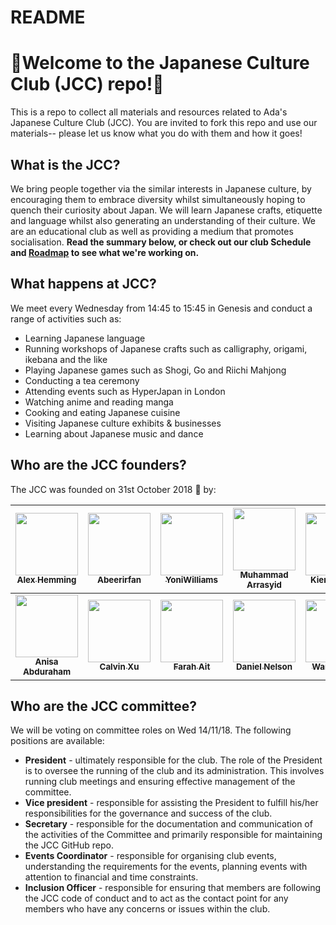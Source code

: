 # README
# 🗾Welcome to the Japanese Culture Club (JCC) repo!🌸
This is a repo to collect all materials and resources related to Ada's Japanese Culture Club (JCC). You are invited to fork this repo and use our materials-- please let us know what you do with them and how it goes!

## What is the JCC?
We bring people together via the similar interests in Japanese culture, by encouraging them to embrace diversity whilst simultaneously hoping to quench their curiosity about Japan.
We will learn Japanese crafts, etiquette and language whilst also generating an understanding of their culture.
We are an educational club as well as providing a medium that promotes socialisation.
**Read the summary below, or check out our club Schedule and [Roadmap](https://docs.google.com/presentation/d/1y9HWxOAOBESb9N5SdeS4GuuCORGiCYX3ozi4u6DcILg/edit?usp=sharing) to see what we're working on.**

## What happens at JCC?
We meet every Wednesday from 14:45 to 15:45 in Genesis and conduct a range of activities such as:
- Learning Japanese language
- Running workshops of Japanese crafts such as calligraphy, origami, ikebana and the like
- Playing Japanese games such as Shogi, Go and Riichi Mahjong
- Conducting a tea ceremony
- Attending events such as HyperJapan in London
- Watching anime and reading manga
- Cooking and eating Japanese cuisine
- Visiting Japanese culture exhibits & businesses
- Learning about Japanese music and dance

## Who are the JCC founders?
The JCC was founded on 31st October 2018 🎃 by:

<!-- ALL-CONTRIBUTORS-LIST:START - Do not remove or modify this section -->
<!-- prettier-ignore -->
| [<img src="https://avatars1.githubusercontent.com/u/31309953?s=460&v=4" width="100px;"/><br /><sub><b>Alex Hemming</b></sub>](https://github.com/alexhemming) | [<img src="https://avatars1.githubusercontent.com/u/42802938?s=460&v=4" width="100px;"/><br /><sub><b>Abeerirfan</b></sub>](https://github.com/Abeerirfan) | [<img src="https://avatars2.githubusercontent.com/u/42770463?s=460&v=4" width="100px;"/><br /><sub><b>YoniWilliams</b></sub>](https://github.com/YoniWilliams) | [<img src="https://avatars3.githubusercontent.com/u/42770575?s=460&v=4" width="100px;"/><br /><sub><b>Muhammad Arrasyid</b></sub>](https://github.com/MuhammadArr01) | [<img src="https://avatars0.githubusercontent.com/u/42808957?s=460&v=4" width="100px;"/><br /><sub><b>Kien Nguyen</b></sub>](https://github.com/Knguyen2909)| 
| :---: | :---: | :---: | :---: | :---: | 
| [<img src="https://avatars3.githubusercontent.com/u/42807431?s=460&v=4" width="100px;"/><br /><sub><b>Anisa Abduraham</b></sub>](https://github.com/anisaabdurahman) | [<img src="https://avatars2.githubusercontent.com/u/43068487?s=460&v=4" width="100px;"/><br /><sub><b>Calvin Xu</b></sub>](https://github.com/koulze) | [<img src="https://avatars2.githubusercontent.com/u/42808411?s=460&v=4" width="100px;"/><br /><sub><b>Farah Ait</b></sub>](https://github.com/farahait) | [<img src="https://avatars0.githubusercontent.com/u/42809002?s=460&v=4" width="100px;"/><br /><sub><b>Daniel Nelson</b></sub>](https://github.com/dani3l16) | [<img src="https://avatars0.githubusercontent.com/u/42803065?s=460&v=4" width="100px;"/><br /><sub><b>Wares Islam</b></sub>](https://github.com/LowPing001)
## Who are the JCC committee?
We will be voting on committee roles on Wed 14/11/18. The following positions are available:
- **President** - ultimately responsible for the club. The role of the President is to oversee the running of the club and its administration. This involves running club meetings and ensuring effective management of the committee. 
- **Vice president** - responsible for assisting the President to fulfill his/her responsibilities for the governance and success of the club.
- **Secretary** - responsible for the documentation and communication of the activities of the Committee and primarily responsible for maintaining the JCC GitHub repo.
- **Events Coordinator** - responsible for organising club events, understanding the requirements for the events, planning events with attention to financial and time constraints.
- **Inclusion Officer** - responsible for ensuring that members are following the JCC code of conduct and to act as the contact point for any members who have any concerns or issues within the club.
